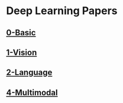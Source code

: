 # Deep Learning Papers


## [0-Basic](https://github.com/wooyeolBaek/deep-learning-papers/tree/main/0-basic)
<!-- 
<details>
<summary>Normalizations</summary>
<div markdown="1">
- 
</div>
</details>

<details>
<summary>Generative Models</summary>
<div markdown="1">
- 
</div>
</details> -->

## [1-Vision](https://github.com/wooyeolBaek/deep-learning-papers/tree/main/1-vision)
<!-- 
<details>
<summary>CNN</summary>
<div markdown="1">
- 
</div>
</details>

<details>
<summary>Transformers</summary>
<div markdown="1">
- 
</div>
</details>

<details>
<summary>Detection</summary>
<div markdown="1">
- 
</div>
</details>


<details>
<summary>GAN</summary>
<div markdown="1">
- 
</div>
</details>

<details>
<summary>Diffusion</summary>
<div markdown="1">
- 
</div>
</details> -->


## [2-Language](https://github.com/wooyeolBaek/deep-learning-papers/tree/main/2-language)

<!-- <details>
<summary>Transformers</summary>
<div markdown="1">
- 
</div>
</details> -->


## [4-Multimodal](https://github.com/wooyeolBaek/deep-learning-papers/tree/main/3-multimodal)

<!-- <details>
<summary>Vision-Language</summary>
<div markdown="1">
- 
</div>
</details> -->